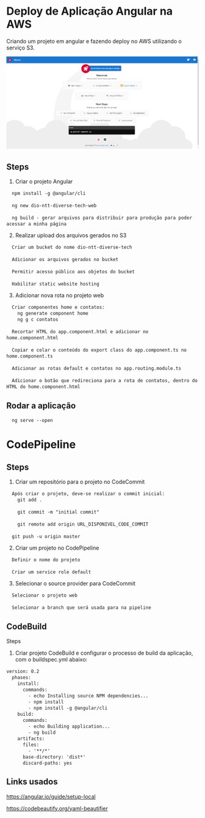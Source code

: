 # Deploy de Aplicação Angular na AWS
Criando um projeto em angular e fazendo deploy no AWS utilizando o serviço S3.

<p>
  <img src=".github/diverseTech.png">
</p>

## Steps
1. Criar o projeto Angular
```
  npm install -g @angular/cli

  ng new dio-ntt-diverse-tech-web

  ng build - gerar arquivos para distribuir para produção para poder acessar a minha página
```

2. Realizar upload dos arquivos gerados no S3
```
  Criar um bucket do nome dio-ntt-diverse-tech

  Adicionar os arquivos gerados no bucket

  Permitir acesso público aos objetos do bucket

  Habilitar static website hosting
```

3. Adicionar nova rota no projeto web
```
  Criar componentes home e contatos:  
    ng generate component home
    ng g c contatos
  
  Recortar HTML do app.component.html e adicionar no home.component.html

  Copiar e colar o conteúdo do export class do app.component.ts no home.component.ts

  Adicionar as rotas default e contatos no app.routing.module.ts

  Adicionar o botão que redireciona para a rota de contatos, dentro do HTML do home.component.html
```

## Rodar a aplicação
```
  ng serve --open
```

# CodePipeline

## Steps
1. Criar um repositório para o projeto no CodeCommit
```
  Após criar o projeto, deve-se realizar o commit inicial: 
    git add .  

    git commit -m "initial commit"

    git remote add origin URL_DISPONIVEL_CODE_COMMIT

  git push -u origin master
```

2. Criar um projeto no CodePipeline
```
  Definir o nome do projeto
  
  Criar um service role default
```

3. Selecionar o source provider para CodeCommit
```
  Selecionar o projeto web

  Selecionar a branch que será usada para na pipeline
```

## CodeBuild
Steps
1. Criar projeto CodeBuild e configurar o processo de build da aplicação, com o buildspec.yml abaixo:

```
version: 0.2
  phases:
    install: 
      commands: 
        - echo Installing source NPM dependencies...
        - npm install
        - npm install -g @angular/cli
    build: 
      commands:
        - echo Building application...
        - ng build
    artifacts:
      files:
        - '**/*'
      base-directory: 'dist*'
      discard-paths: yes
```

## Links usados
  https://angular.io/guide/setup-local

  https://codebeautify.org/yaml-beautifier
